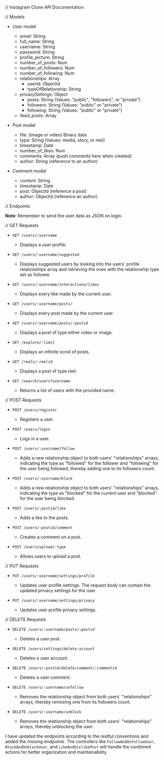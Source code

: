 // Instagram Clone API Documentation

// Models

- User model
  - email: String
  - full_name: String
  - username: String
  - password: String
  - profile_picture: String
  - number_of_posts: Num
  - number_of_followers: Num
  - number_of_following: Num
  - relationships: Array
    - userId: ObjectId
    - typeOfRelationship: String
  - privacySettings: Object
    - posts: String (Values: "public", "followers", or "private")
    - followers: String (Values: "public" or "private")
    - following: String (Values: "public" or "private")
  - liked_posts: Array

- Post model
  - file: (image or video) Binary data
  - type: String (Values: media, story, or reel)
  - timestamp: Date
  - number_of_likes: Num
  - comments: Array (push comments here when created)
  - author: String (reference to an author)

- Comment model
  - content: String
  - timestamp: Date
  - post: ObjectId (reference a post)
  - author: ObjectId (reference an author)

// Endpoints

**Note**: Remember to send the user data as JSON on login.

// GET Requests

- `GET /users/:username`
  - Displays a user profile.

- `GET /users/:username/suggested`
  - Displays suggested users by looking into the users' profile relationships array and retrieving the ones with the relationship type set as follower.

- `GET /users/:username/interactions/likes`
  - Displays every like made by the current user.

- `GET /users/:username/posts/`
  - Displays every post made by the current user.

- `GET /users/:username/posts/:postid`
  - Displays a post of type either video or image.

- `GET /explore/:limit`
  - Displays an infinite scroll of posts.

- `GET /reels/:reelid`
  - Displays a post of type reel.

- `GET /search/users?username`
  - Returns a list of users with the provided name.

// POST Requests

- `POST /users/register`
  - Registers a user.

- `POST /users/login`
  - Logs in a user.

- `POST /users/:username/follow`
  - Adds a new relationship object to both users' "relationships" arrays, indicating the type as "followed" for the follower and "following" for the user being followed, thereby adding one to its followers count.

- `POST /users/:username/block`
  - Adds a new relationship object to both users' "relationships" arrays, indicating the type as "blocked" for the current user and "blocked" for the user being blocked.

- `POST /users/:postid/like`
  - Adds a like to the posts.

- `POST /users/:postid/comment`
  - Creates a comment on a post.

- `POST /users/upload/:type`
  - Allows users to upload a post.

// PUT Requests

- `PUT /users/:username/settings/profile`
  - Updates user profile settings. The request body can contain the updated privacy settings for the user.

- `PUT /users/:username/settings/privacy`
  - Updates user profile privacy settings.

// DELETE Requests

- `DELETE /users/:username/posts/:postid`
  - Deletes a user post.

- `DELETE /users/settings/delete-account`
  - Deletes a user account.

- `DELETE /users/:postid/delete/comment/:commentid`
  - Deletes a user comment.

- `DELETE /users/:username/unfollow`
  - Removes the relationship object from both users' "relationships" arrays, thereby removing one from its followers count.

- `DELETE /users/:username/unblock`
  - Removes the relationship object from both users' "relationships" arrays, thereby unblocking the user.

I have updated the endpoints according to the restful conventions and added the missing endpoints. The controllers like `FollowAndUnfollowUser`, `BlockAndUnblockUser`, and `LikeAndDislikePost` will handle the combined actions for better organization and maintainability.
